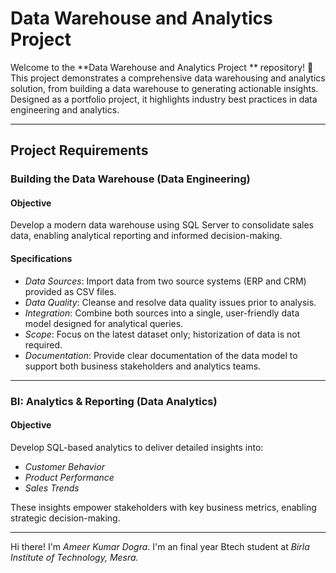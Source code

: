 # Data Warehouse and Analytics Project

Welcome to the **Data Warehouse and Analytics Project ** repository! 🚀
This project demonstrates a comprehensive data warehousing and analytics solution, from building a data warehouse to generating actionable insights. Designed as a portfolio project, it highlights industry best practices in data engineering and analytics.

---

## Project Requirements

### Building the Data Warehouse (Data Engineering)

#### Objective
Develop a modern data warehouse using SQL Server to consolidate sales data, enabling analytical reporting and informed decision-making.

#### Specifications
- *Data Sources*: Import data from two source systems (ERP and CRM) provided as CSV files.
- *Data Quality*: Cleanse and resolve data quality issues prior to analysis.
- *Integration*: Combine both sources into a single, user-friendly data model designed for analytical queries.
- *Scope*: Focus on the latest dataset only; historization of data is not required.
- *Documentation*: Provide clear documentation of the data model to support both business stakeholders and analytics teams.

---

### BI: Analytics & Reporting (Data Analytics)

#### Objective
Develop SQL-based analytics to deliver detailed insights into:
- *Customer Behavior*
- *Product Performance*
- *Sales Trends*

These insights empower stakeholders with key business metrics, enabling strategic decision-making.

---

Hi there! I'm *Ameer Kumar Dogra*. I'm an final year Btech student at *Birla Institute of Technology, Mesra.*


